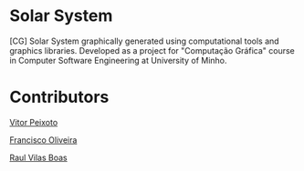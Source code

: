 # Solar System
[CG] Solar System graphically generated using computational tools and graphics libraries. Developed as a project for "Computação Gráfica" course in Computer Software Engineering at University of Minho.

# Contributors

[Vitor Peixoto](https://github.com/VitorPeixoto97)

[Francisco Oliveira](https://github.com/Tibblue)

[Raul Vilas Boas](https://github.com/MrBoas)

